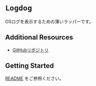 # ``Logdog``

OSログを表示するための薄いラッパーです。

## Additional Resources

- [GitHubリポジトリ](https://github.com/uhooi/Logdog)

## Getting Started

[README](https://github.com/uhooi/Logdog/blob/main/README.md) をご参照ください。

